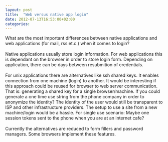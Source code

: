 ```yaml
---
layout: post
title:  "Web versus native app login"
date: 2012-07-13T16:53:00+02:00
categories: 
---
```


What are the most important differences between native applications and web applications (for mail, rss et.c.) when it comes to login?<br><br>
Native applications usually store login information. For web applications this is dependant on the browser in order to store login form. Depending on application, there can be days between resubmition of credentials.<br><br>
For unix applications there are alternatives like ssh shared keys. It enables connection from one machine (login) to another. It would be interesting if this approach could be reused for browser to web server communication. That is: generating a shared key for a single browser/machine. If you could generate a one time use string from the phone company in order to anonymize the identity? The identity of the user would still be transparent to ISP and other infrastructure providers. The setup to use a site from a new machine/login would be a hassle. For single use scenario: Maybe one session tokens sent to the phone when you are at an internet cafe?<br><br>
Currently the alternatives are reduced to form fillers and password managers. Some browsers implement these features.
<div style="clear: both;"></div>